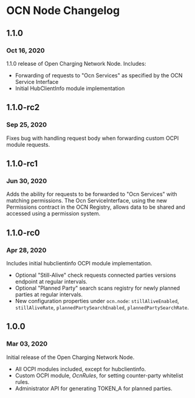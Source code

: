 # OCN Node Changelog

## 1.1.0
### Oct 16, 2020

1.1.0 release of Open Charging Network Node. Includes:

- Forwarding of requests to "Ocn Services" as specified by the OCN Service Interface
- Initial HubClientInfo module implementation

## 1.1.0-rc2
### Sep 25, 2020

Fixes bug with handling request body when forwarding custom OCPI module requests.

## 1.1.0-rc1 
### Jun 30, 2020

Adds the ability for requests to be forwarded to "Ocn Services" with matching permissions. The
Ocn ServiceInterface, using the new Permissions contract in the OCN Registry, allows data to be
shared and accessed using a permission system.

## 1.1.0-rc0 
### Apr 28, 2020

Includes initial hubclientinfo OCPI module implementation.
- Optional "Still-Alive" check requests connected parties versions endpoint at regular intervals.
- Optional "Planned Party" search scans registry for newly planned parties at regular intervals.
- New configuration properties under `ocn.node`: `stillAliveEnabled`, `stillAliveRate`, 
  `plannedPartySearchEnabled`, `plannedPartySearchRate`.
      
## 1.0.0
### Mar 03, 2020

Initial release of the Open Charging Network Node.
- All OCPI modules included, except for hubclientinfo.
- Custom OCPI module, *OcnRules*, for setting counter-party whitelist rules.
- Administrator API for generating TOKEN_A for planned parties.